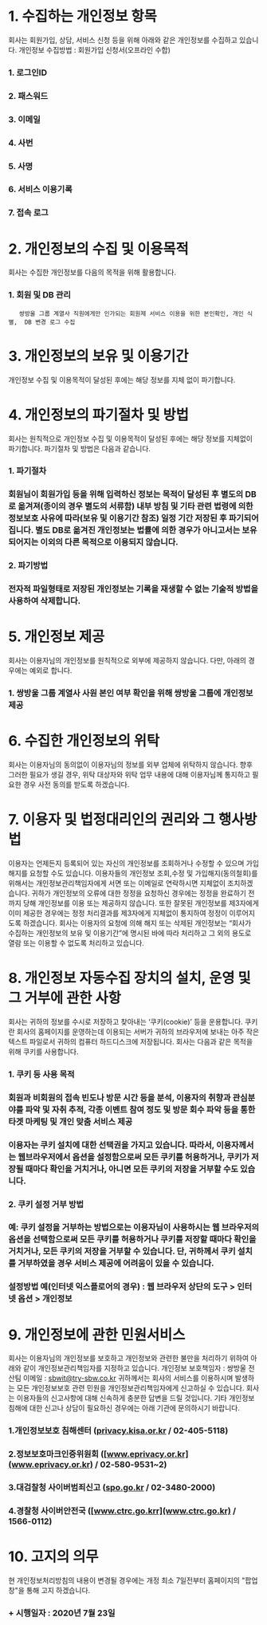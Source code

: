 # 1. 수집하는 개인정보 항목

회사는 회원가입, 상담, 서비스 신청 등을 위해 아래와 같은 개인정보를 수집하고 있습니다.
개인정보 수집방법 : 회원가입 신청서(오프라인 수합)

###	1.	로그인ID

###	2. 패스워드

###	3. 이메일

###	4. 사번

###	5. 사명

###	6. 서비스 이용기록

###	7. 접속 로그

# 2. 개인정보의 수집 및 이용목적
회사는 수집한 개인정보를 다음의 목적을 위해 활용합니다.

###	1. 회원 및 DB 관리
	   쌍방울 그룹 계열사 직원에게만 인가되는 회원제 서비스 이용을 위한 본인확인, 개인 식별,  DB 변경 로그 수집

# 3. 개인정보의 보유 및 이용기간
개인정보 수집 및 이용목적이 달성된 후에는 해당 정보를 지체 없이 파기합니다.

# 4. 개인정보의 파기절차 및 방법
회사는 원칙적으로 개인정보 수집 및 이용목적이 달성된 후에는 해당 정보를 지체없이 파기합니다. 파기절차 및 방법은 다음과 같습니다.

###	1. 파기절차

###	회원님이 회원가입 등을 위해 입력하신 정보는 목적이 달성된 후 별도의 DB로 옮겨져(종이의 경우 별도의 서류함) 내부 방침 및 기타 관련 법령에 의한 정보보호 사유에 따라(보유 및 이용기간 참조) 일정 기간 저장된 후 파기되어집니다. 별도 DB로 옮겨진 개인정보는 법률에 의한 경우가 아니고서는 보유되어지는 이외의 다른 목적으로 이용되지 않습니다.

###	2. 파기방법

###	전자적 파일형태로 저장된 개인정보는 기록을 재생할 수 없는 기술적 방법을 사용하여 삭제합니다.

# 5. 개인정보 제공
회사는 이용자님의 개인정보를 원칙적으로 외부에 제공하지 않습니다. 다만, 아래의 경우에는 예외로 합니다.

###	1. 쌍방울 그룹 계열사 사원 본인 여부 확인을 위해 쌍방울 그룹에 개인정보 제공


# 6. 수집한 개인정보의 위탁
회사는 이용자님의 동의없이 이용자님의 정보를 외부 업체에 위탁하지 않습니다. 향후 그러한 필요가 생길 경우, 위탁 대상자와 위탁 업무 내용에 대해 이용자님께 통지하고 필요한 경우 사전 동의를 받도록 하겠습니다.

# 7. 이용자 및 법정대리인의 권리와 그 행사방법
이용자는 언제든지 등록되어 있는 자신의 개인정보를 조회하거나 수정할 수 있으며 가입해지를 요청할 수도 있습니다.
이용자들의 개인정보 조회,수정 및 가입해지(동의철회)를 위해서는 개인정보관리책임자에게 서면 또는 이메일로 연락하시면 지체없이 조치하겠습니다.
귀하가 개인정보의 오류에 대한 정정을 요청하신 경우에는 정정을 완료하기 전까지 당해 개인정보를 이용 또는 제공하지 않습니다. 또한 잘못된 개인정보를 제3자에게 이미 제공한 경우에는 정정 처리결과를 제3자에게 지체없이 통지하여 정정이 이루어지도록 하겠습니다.
회사는 이용자의 요청에 의해 해지 또는 삭제된 개인정보는 “회사가 수집하는 개인정보의 보유 및 이용기간”에 명시된 바에 따라 처리하고 그 외의 용도로 열람 또는 이용할 수 없도록 처리하고 있습니다.

# 8. 개인정보 자동수집 장치의 설치, 운영 및 그 거부에 관한 사항
회사는 귀하의 정보를 수시로 저장하고 찾아내는 ‘쿠키(cookie)’ 등을 운용합니다. 쿠키란 회사의 홈페이지를 운영하는데 이용되는 서버가 귀하의 브라우저에 보내는 아주 작은 텍스트 파일로서 귀하의 컴퓨터 하드디스크에 저장됩니다. 회사는 다음과 같은 목적을 위해 쿠키를 사용합니다.

###	1. 쿠키 등 사용 목적

###	회원과 비회원의 접속 빈도나 방문 시간 등을 분석, 이용자의 취향과 관심분야를 파악 및 자취 추적, 각종 이벤트 참여 정도 및 방문 회수 파악 등을 통한 타겟 마케팅 및 개인 맞춤 서비스 제공
###	이용자는 쿠키 설치에 대한 선택권을 가지고 있습니다. 따라서, 이용자께서는 웹브라우저에서 옵션을 설정함으로써 모든 쿠키를 허용하거나, 쿠키가 저장될 때마다 확인을 거치거나, 아니면 모든 쿠키의 저장을 거부할 수도 있습니다.

###	2. 쿠키 설정 거부 방법

###	예: 쿠키 설정을 거부하는 방법으로는 이용자님이 사용하시는 웹 브라우저의 옵션을 선택함으로써 모든 쿠키를 허용하거나 쿠키를 저장할 때마다 확인을 거치거나, 모든 쿠키의 저장을 거부할 수 있습니다. 단, 귀하께서 쿠키 설치를 거부하였을 경우 서비스 제공에 어려움이 있을 수 있습니다.
###	설정방법 예(인터넷 익스플로어의 경우) : 웹 브라우저 상단의 도구 > 인터넷 옵션 > 개인정보

# 9. 개인정보에 관한 민원서비스
회사는 이용자님의 개인정보를 보호하고 개인정보와 관련한 불만을 처리하기 위하여 아래와 같이 개인정보관리책임자를 지정하고 있습니다.
개인정보 보호책임자 : 쌍방울 전산팀
이메일 : [sbwit@try-sbw.co.kr](sbwit@try-sbw.co.kr)
귀하께서는 회사의 서비스를 이용하시며 발생하는 모든 개인정보보호 관련 민원을 개인정보관리책임자에게 신고하실 수 있습니다. 회사는 이용자들의 신고사항에 대해 신속하게 충분한 답변을 드릴 것입니다.
기타 개인정보침해에 대한 신고나 상담이 필요하신 경우에는 아래 기관에 문의하시기 바랍니다.

###	1.개인정보보호 침해센터 ([privacy.kisa.or.kr](privacy.kisa.or.kr) / 02-405-5118)

###	2.정보보호마크인증위원회 ([www.eprivacy.or.kr](www.eprivacy.or.kr) / 02-580-9531~2)

###	3.대검찰청 사이버범죄신고 ([spo.go.kr](spo.go.kr) / 02-3480-2000)

###	4.경찰청 사이버안전국 ([www.ctrc.go.krr](www.ctrc.go.kr) / 1566-0112)


# 10. 고지의 의무
현 개인정보처리방침의 내용이 변경될 경우에는 개정 최소 7일전부터 홈페이지의 "팝업창"을 통해 고지 하겠습니다.

###	+ 시행일자 : 2020년 7월 23일

